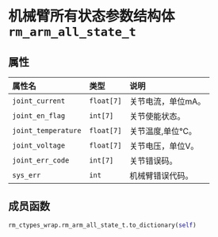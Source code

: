 # 机械臂所有状态参数结构体`rm_arm_all_state_t`

## 属性

|属性名|类型|说明|
|:--|:--|:--|
|`joint_current`|`float[7]`|关节电流，单位mA。|
|`joint_en_flag`|`int[7]`|关节使能状态。|
|`joint_temperature`|`float[7]`|关节温度,单位℃。|
|`joint_voltage`|`float[7]`|关节电压，单位V。|
|`joint_err_code`|`int[7]`|关节错误码。|
|`sys_err`|`int`|机械臂错误代码。|

## 成员函数

```Python
rm_ctypes_wrap.rm_arm_all_state_t.to_dictionary(self)
```
